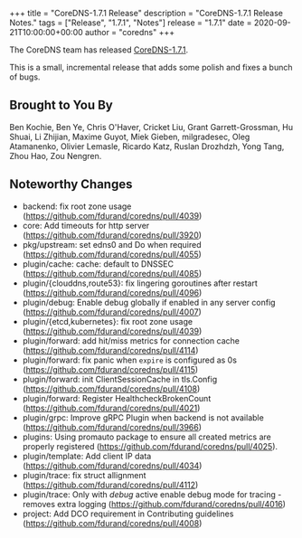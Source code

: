 +++
title = "CoreDNS-1.7.1 Release"
description = "CoreDNS-1.7.1 Release Notes."
tags = ["Release", "1.7.1", "Notes"]
release = "1.7.1"
date = 2020-09-21T10:00:00+00:00
author = "coredns"
+++

The CoreDNS team has released
[CoreDNS-1.7.1](https://github.com/fdurand/coredns/releases/tag/v1.7.1).

This is a small, incremental release that adds some polish and fixes a bunch of bugs.

## Brought to You By

Ben Kochie,
Ben Ye,
Chris O'Haver,
Cricket Liu,
Grant Garrett-Grossman,
Hu Shuai,
Li Zhijian,
Maxime Guyot,
Miek Gieben,
milgradesec,
Oleg Atamanenko,
Olivier Lemasle,
Ricardo Katz,
Ruslan Drozhdzh,
Yong Tang,
Zhou Hao,
Zou Nengren.

## Noteworthy Changes

* backend: fix root zone usage (https://github.com/fdurand/coredns/pull/4039)
* core: Add timeouts for http server (https://github.com/fdurand/coredns/pull/3920)
* pkg/upstream: set edns0 and Do when required (https://github.com/fdurand/coredns/pull/4055)
* plugin/cache: cache: default to DNSSEC (https://github.com/fdurand/coredns/pull/4085)
* plugin/{clouddns,route53}: fix lingering goroutines after restart (https://github.com/fdurand/coredns/pull/4096)
* plugin/debug: Enable debug globally if enabled in any server config (https://github.com/fdurand/coredns/pull/4007)
* plugin/{etcd,kubernetes}: fix root zone usage (https://github.com/fdurand/coredns/pull/4039)
* plugin/forward: add hit/miss metrics for connection cache (https://github.com/fdurand/coredns/pull/4114)
* plugin/forward: fix panic when `expire` is configured as 0s (https://github.com/fdurand/coredns/pull/4115)
* plugin/forward: init ClientSessionCache in tls.Config (https://github.com/fdurand/coredns/pull/4108)
* plugin/forward: Register HealthcheckBrokenCount (https://github.com/fdurand/coredns/pull/4021)
* plugin/grpc: Improve gRPC Plugin when backend is not available (https://github.com/fdurand/coredns/pull/3966)
* plugins: Using promauto package to ensure all created metrics are properly registered (https://github.com/fdurand/coredns/pull/4025).
* plugin/template: Add client IP data (https://github.com/fdurand/coredns/pull/4034)
* plugin/trace: fix struct allignment (https://github.com/fdurand/coredns/pull/4112)
* plugin/trace: Only with *debug* active enable debug mode for tracing - removes extra logging (https://github.com/fdurand/coredns/pull/4016)
* project: Add DCO requirement in Contributing guidelines (https://github.com/fdurand/coredns/pull/4008)
